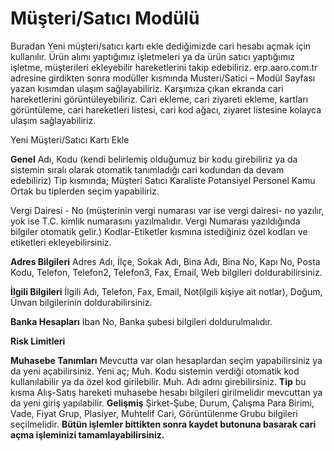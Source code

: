 
# Müşteri/Satıcı Modülü

Buradan Yeni müşteri/satıcı kartı ekle dediğimizde cari hesabı açmak için kullanılır. 
Ürün alımı yaptığımız işletmeleri ya da ürün satıcı yaptığımız işletme, müşterileri ekleyebilir hareketlerini takip edebiliriz.
erp.aaro.com.tr adresine girdikten sonra modüller kısmında Musteri/Satici – Modül Sayfası yazan kısımdan ulaşım sağlayabiliriz.
Karşımıza çıkan ekranda cari hareketlerini görüntüleyebiliriz.
Cari ekleme, cari ziyareti ekleme, kartları görüntüleme, cari hareketleri listesi, cari kod ağacı, ziyaret listesine kolayca ulaşım sağlayabiliriz.

Yeni Müşteri/Satıcı Kartı Ekle

**Genel**
Adı, Kodu (kendi belirlemiş olduğumuz bir kodu girebiliriz ya da sistemin sıralı olarak otomatik tanımladığı cari kodundan da devam edebiliriz) 
Tip kısmında;
Müşteri
Satıcı
Karaliste
Potansiyel
Personel
Kamu
Ortak bu tiplerden seçim yapabiliriz.

Vergi Dairesi - No (müşterinin vergi numarası var ise vergi dairesi- no yazılır, yok ise T.C. kimlik numarasını yazılmalıdır. 
Vergi Numarası yazıldığında bilgiler otomatik gelir.) Kodlar-Etiketler kısmına istediğiniz özel kodları ve etiketleri ekleyebilirsiniz.

**Adres Bilgileri**
Adres Adı, İlçe, Sokak Adı, Bina Adı, Bina No, Kapı No, Posta Kodu, Telefon, Telefon2, Telefon3, Fax, Email, Web bilgileri doldurabilirsiniz.

**İlgili Bilgileri**
İlgili Adı, Telefon, Fax, Email, Not(ilgili kişiye ait notlar), Doğum, Ünvan bilgilerinin doldurabilirsiniz.

**Banka Hesapları**
Iban No, Banka şubesi bilgileri doldurulmalıdır.

**Risk Limitleri**

**Muhasebe Tanımları**
Mevcutta var olan hesaplardan seçim yapabilirsiniz ya da yeni açabilirsiniz.
Yeni aç; Muh. Kodu sistemin verdiği otomatik kod kullanılabilir ya da özel kod girilebilir. 
Muh. Adı adını girebilirsiniz.
**Tip** bu kısma Alış-Satış hareketi muhasebe hesabı bilgileri girilmelidir mevcuttan ya da yeni giriş yapılabilir.
**Gelişmiş**
Şirket-Şube, Durum, Çalışma Para Birimi, Vade, Fiyat Grup, Plasiyer, Muhtelif Cari, Görüntülenme Grubu bilgileri seçilmelidir. 
**Bütün işlemler bittikten sonra kaydet butonuna basarak cari açma işleminizi tamamlayabilirsiniz.**

